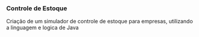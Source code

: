 <h3>Controle de Estoque</h3>
<p>Criação de um simulador de controle de estoque para empresas, utilizando a linguagem e logica de Java</p>
